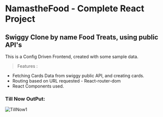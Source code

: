 # NamastheFood - Complete React Project
## Swiggy Clone by name Food Treats, using public API's 

This is a Config Driven Frontend, created with some sample data.
> Features :
+ Fetching Cards Data from swiggy public API, and creating cards.
+ Routing based on URL requested - React-router-dom
+ React Components used.

### Till Now OutPut:
![TillNow1](https://github.com/raviacts035/NamastheFood/assets/118992612/b43e0faf-2c3f-4b05-bd80-a8eac04f6fe0)
